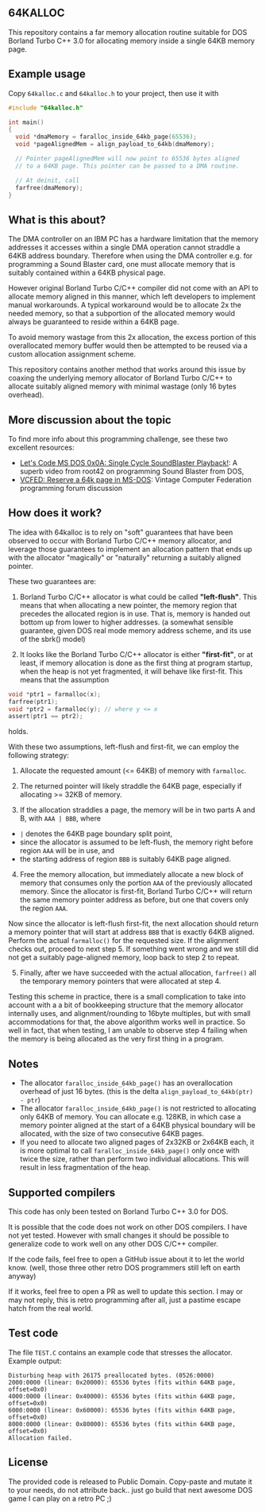 64KALLOC
--------

This repository contains a far memory allocation routine suitable for DOS Borland Turbo C++ 3.0 for allocating memory inside a single 64KB memory page.

Example usage
-------------

Copy `64kalloc.c` and `64kalloc.h` to your project, then use it with

```c
#include "64kalloc.h"

int main()
{
  void *dmaMemory = faralloc_inside_64kb_page(65536);
  void *pageAlignedMem = align_payload_to_64kb(dmaMemory);

  // Pointer pageAlignedMem will now point to 65536 bytes aligned
  // to a 64KB page. This pointer can be passed to a DMA routine.

  // At deinit, call
  farfree(dmaMemory);
}
```

What is this about?
-------------------

The DMA controller on an IBM PC has a hardware limitation that the memory addresses it accesses within a single DMA operation cannot straddle a 64KB address boundary. Therefore when using the DMA controller e.g. for programming a Sound Blaster card, one must allocate memory that is suitably contained within a 64KB physical page.

However original Borland Turbo C/C++ compiler did not come with an API to allocate memory aligned in this manner, which left developers to implement manual workarounds. A typical workaround would be to allocate 2x the needed memory, so that a subportion of the allocated memory would always be guaranteed to reside within a 64KB page.

To avoid memory wastage from this 2x allocation, the excess portion of this overallocated memory buffer would then be attempted to be reused via a custom allocation assignment scheme.

This repository contains another method that works around this issue by coaxing the underlying memory allocator of Borland Turbo C/C++ to allocate suitably aligned memory with minimal wastage (only 16 bytes overhead).

More discussion about the topic
-------------------------------

To find more info about this programming challenge, see these two excellent resources:

- [Let's Code MS DOS 0x0A: Single Cycle SoundBlaster Playback!](https://www.youtube.com/watch?v=hn-9oL-ClCE&t=941s): A superb video from root42 on programming Sound Blaster from DOS,
- [VCFED: Reserve a 64k page in MS-DOS](https://forum.vcfed.org/index.php?threads/reserve-a-64k-page-in-ms-dos.79927/): Vintage Computer Federation programming forum discussion

How does it work?
-----------------

The idea with 64kalloc is to rely on "soft" guarantees that have been observed to occur with Borland Turbo C/C++ memory allocator, and leverage those guarantees to implement an allocation pattern that ends up with the allocator "magically" or "naturally" returning a suitably aligned pointer.

These two guarantees are:

1. Borland Turbo C/C++ allocator is what could be called **"left-flush"**. This means that when allocating a new pointer, the memory region that precedes the allocated region is in use. That is, memory is handed out bottom up from lower to higher addresses. (a somewhat sensible guarantee, given DOS real mode memory address scheme, and its use of the sbrk() model)

2. It looks like the Borland Turbo C/C++ allocator is either **"first-fit"**, or at least, if memory allocation is done as the first thing at program startup, when the heap is not yet fragmented, it will behave like first-fit. This means that the assumption

```c
void *ptr1 = farmalloc(x);
farfree(ptr1);
void *ptr2 = farmalloc(y); // where y <= x
assert(ptr1 == ptr2);
```

holds.

With these two assumptions, left-flush and first-fit, we can employ the following strategy:

1. Allocate the requested amount (<= 64KB) of memory with `farmalloc`.

2. The returned pointer will likely straddle the 64KB page, especially if allocating >= 32KB of memory.

3. If the allocation straddles a page, the memory will be in two parts A and B, with `AAA | BBB`, where
 - `|` denotes the 64KB page boundary split point,
 - since the allocator is assumed to be left-flush, the memory right before region `AAA` will be in use, and
 - the starting address of region `BBB` is suitably 64KB page aligned.

4. Free the memory allocation, but immediately allocate a new block of memory that consumes only the portion `AAA` of the previously allocated memory. Since the allocator is first-fit, Borland Turbo C/C++ will return the same memory pointer address as before, but one that covers only the region `AAA`.

Now since the allocator is left-flush first-fit, the next allocation should return a memory pointer that will start at address `BBB` that is exactly 64KB aligned. Perform the actual `farmalloc()` for the requested size. If the alignment checks out, proceed to next step 5. If something went wrong and we still did not get a suitably page-aligned memory, loop back to step 2 to repeat.

5. Finally, after we have succeeded with the actual allocation, `farfree()` all the temporary memory pointers that were allocated at step 4.

Testing this scheme in practice, there is a small complication to take into account with a a bit of bookkeeping structure that the memory allocator internally uses, and alignment/rounding to 16byte multiples, but with small accommodations for that, the above algorithm works well in practice. So well in fact, that when testing, I am unable to observe step 4 failing when the memory is being allocated as the very first thing in a program.

Notes
-----

- The allocator `faralloc_inside_64kb_page()` has an overallocation overhead of just 16 bytes. (this is the delta `align_payload_to_64kb(ptr) - ptr`)
- The allocator `faralloc_inside_64kb_page()` is not restricted to allocating only 64KB of memory. You can allocate e.g. 128KB, in which case a memory pointer aligned at the start of a 64KB physical boundary will be allocated, with the size of two consecutive 64KB pages.
- If you need to allocate two aligned pages of 2x32KB or 2x64KB each, it is more optimal to call `faralloc_inside_64kb_page()` only once with twice the size, rather than perform two individual allocations. This will result in less fragmentation of the heap.

Supported compilers
-------------------

This code has only been tested on Borland Turbo C++ 3.0 for DOS.

It is possible that the code does not work on other DOS compilers. I have not yet tested. However with small changes it should be possible to generalize code to work well on any other DOS C/C++ compiler.

If the code fails, feel free to open a GitHub issue about it to let the world know. (well, those three other retro DOS programmers still left on earth anyway)

If it works, feel free to open a PR as well to update this section. I may or may not reply, this is retro programming after all, just a pastime escape hatch from the real world.

Test code
---------

The file `TEST.C` contains an example code that stresses the allocator. Example output:

```
Disturbing heap with 26175 preallocated bytes. (0526:0000)
2000:0000 (linear: 0x20000): 65536 bytes (fits within 64KB page, offset=0x0)
4000:0000 (linear: 0x40000): 65536 bytes (fits within 64KB page, offset=0x0)
6000:0000 (linear: 0x60000): 65536 bytes (fits within 64KB page, offset=0x0)
8000:0000 (linear: 0x80000): 65536 bytes (fits within 64KB page, offset=0x0)
Allocation failed.
```

License
-------

The provided code is released to Public Domain. Copy-paste and mutate it to your needs, do not attribute back.. just go build that next awesome DOS game I can play on a retro PC ;)
